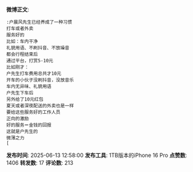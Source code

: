 **微博正文**: 
```
:户晨风先生已经养成了一种习惯
打车或者外卖
服务好的
比如：车内干净
礼貌用语、不刷抖音、不放噪音
都会行程结束后
通过平台，打赏5-10元
比如刚才：
户先生打车费用总共才10元
开车的小伙子没刷抖音，没放音乐
车内无异味、礼貌用语
户先生下车后
另外给了10元红包
夏天或者深夜配送的外卖也是一样
要给这些服务好的工作人员
正向的激励
好的服务＝金钱的回报
这就是户先生的
微薄之力
[
```
**发布时间**: 2025-06-13 12:58:00
**发布工具**: 1TB版本的iPhone 16 Pro
**点赞数**: 1406
**转发数**: 17
**评论数**: 213
